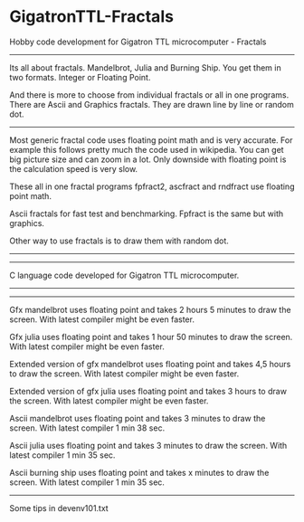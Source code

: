 # GigatronTTL-Fractals
Hobby code development for Gigatron TTL microcomputer - Fractals

---------------------------------------------------------------------------------------------------------------

Its all about fractals. Mandelbrot, Julia and Burning Ship. You get them in two formats. Integer or Floating Point.

And there is more to choose from individual fractals or all in one programs. There are Ascii and Graphics fractals. They are drawn line by line or random dot.
   
---------------------------------------------------------------------------------------------------------------

Most generic fractal code uses floating point math and is very accurate. For example this follows pretty much the code used in wikipedia. You can get big picture size and can zoom in a lot. Only downside with floating point is the calculation speed is very slow.

These all in one fractal programs fpfract2, ascfract and rndfract use floating point math.

Ascii fractals for fast test and benchmarking. Fpfract is the same but with graphics.

Other way to use fractals is to draw them with random dot.

---------------------------------------------------------------------------------------------------------------


---------------------------------------------------------------------------------------------------------------
C language code developed for Gigatron TTL microcomputer. 

---------------------------------------------------------------------------------------------------------------


---------------------------------------------------------------------------------------------------------------

Gfx mandelbrot uses floating point and takes 2 hours 5 minutes to draw the screen. With latest compiler might be even faster.

Gfx julia uses floating point and takes 1 hour 50 minutes to draw the screen. With latest compiler might be even faster.

Extended version of gfx mandelbrot uses floating point and takes 4,5 hours to draw the screen. With latest compiler might be even faster.

Extended version of gfx julia uses floating point and takes 3 hours to draw the screen. With latest compiler might be even faster.

Ascii mandelbrot uses floating point and takes 3 minutes to draw the screen. With latest compiler 1 min 38 sec.

Ascii julia uses floating point and takes 3 minutes to draw the screen. With latest compiler 1 min 35 sec.

Ascii burning ship uses floating point and takes x minutes to draw the screen. With latest compiler 1 min 35 sec.

---------------------------------------------------------------------------------------------------------------
Some tips in devenv101.txt


